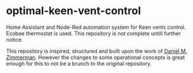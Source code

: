 # optimal-keen-vent-control
Home Assistant and Node-Red automation system for Keen vents control. Ecobee thermostat is used.
This repository is not complete untill further notice.

This repository is inspired, structured and built upon the work of [Daniel M. Zimmerman](https://github.com/dmzimmerman/HomeAssistantKeenVentsEcobeeAutomation).
However the changes to some operational concepts is great enough for this to not be a brunch to the original repository.
